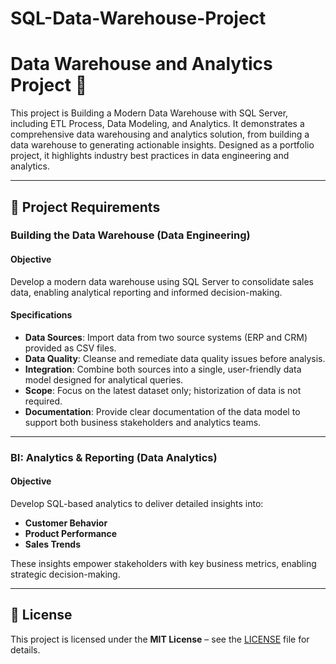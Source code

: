 # SQL-Data-Warehouse-Project


# Data Warehouse and Analytics Project 🚀

This project is Building a Modern Data Warehouse with SQL Server, including ETL Process, Data Modeling, and Analytics. It demonstrates a comprehensive data warehousing and analytics solution, from building a data warehouse to generating actionable insights. Designed as a portfolio project, it highlights industry best practices in data engineering and analytics.  

---

## 📌 Project Requirements

### Building the Data Warehouse (Data Engineering)

#### Objective
Develop a modern data warehouse using SQL Server to consolidate sales data, enabling analytical reporting and informed decision-making.  

#### Specifications
- **Data Sources**: Import data from two source systems (ERP and CRM) provided as CSV files.  
- **Data Quality**: Cleanse and remediate data quality issues before analysis.  
- **Integration**: Combine both sources into a single, user-friendly data model designed for analytical queries.  
- **Scope**: Focus on the latest dataset only; historization of data is not required.  
- **Documentation**: Provide clear documentation of the data model to support both business stakeholders and analytics teams.  

---

### BI: Analytics & Reporting (Data Analytics)

#### Objective
Develop SQL-based analytics to deliver detailed insights into:  
- **Customer Behavior**  
- **Product Performance**  
- **Sales Trends**  

These insights empower stakeholders with key business metrics, enabling strategic decision-making.  

---

## 📄 License

This project is licensed under the **MIT License** – see the [LICENSE](LICENSE) file for details. 
